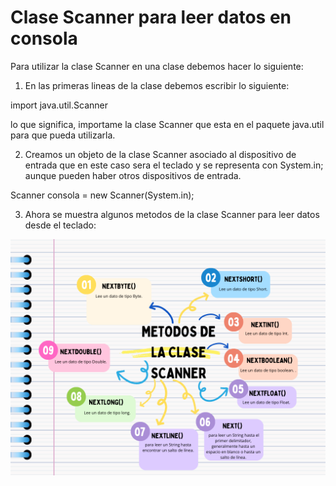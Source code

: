 # Clase Scanner para leer datos en consola 

Para utilizar la clase Scanner en una clase debemos hacer lo siguiente:

1. En las primeras lineas de la clase debemos escribir lo siguiente:

 import java.util.Scanner 

lo que significa, importame la clase Scanner que esta en el paquete java.util para que pueda utilizarla.

2. Creamos un objeto de la clase Scanner asociado al dispositivo de entrada que en este caso
sera el teclado y se representa con System.in; aunque pueden haber otros dispositivos de entrada.

Scanner consola = new Scanner(System.in);

3. Ahora se muestra algunos metodos de la clase Scanner para leer datos desde el teclado:

![metodosdelaclasescanner](/imagenesjava/metodosdelaclasescanner.png "metodosdelaclasescanner")








